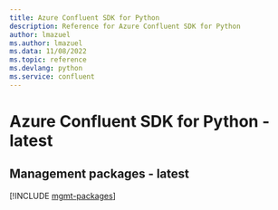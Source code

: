 ```yaml
---
title: Azure Confluent SDK for Python
description: Reference for Azure Confluent SDK for Python
author: lmazuel
ms.author: lmazuel
ms.data: 11/08/2022
ms.topic: reference
ms.devlang: python
ms.service: confluent
---
```

# Azure Confluent SDK for Python - latest

## Management packages - latest
[!INCLUDE [mgmt-packages](confluent-mgmt-index.md)]
